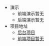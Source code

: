 * 演示
  - 前端演示暂无
  - 后端演示暂无
* 项目地址
  * [后台项目](https://github.com/qin12/darker-blog)
  * [前端项目暂无](https://github.com/qin12/darker-blog)

